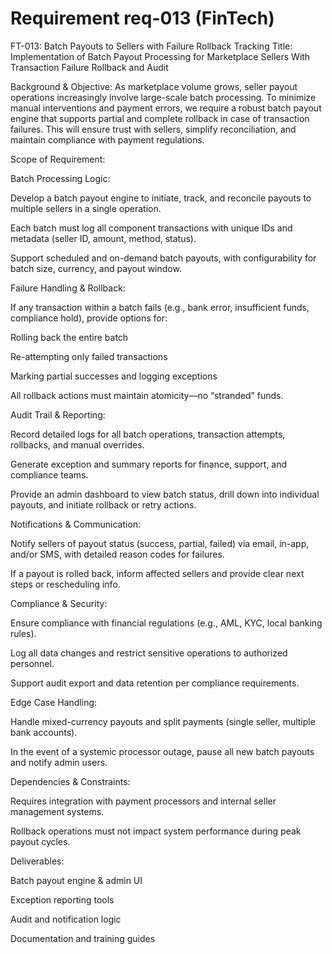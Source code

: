 # Requirement req-013 (FinTech)

FT-013: Batch Payouts to Sellers with Failure Rollback Tracking
Title:
Implementation of Batch Payout Processing for Marketplace Sellers With Transaction Failure Rollback and Audit

Background & Objective:
As marketplace volume grows, seller payout operations increasingly involve large-scale batch processing. To minimize manual interventions and payment errors, we require a robust batch payout engine that supports partial and complete rollback in case of transaction failures. This will ensure trust with sellers, simplify reconciliation, and maintain compliance with payment regulations.

Scope of Requirement:

Batch Processing Logic:

Develop a batch payout engine to initiate, track, and reconcile payouts to multiple sellers in a single operation.

Each batch must log all component transactions with unique IDs and metadata (seller ID, amount, method, status).

Support scheduled and on-demand batch payouts, with configurability for batch size, currency, and payout window.

Failure Handling & Rollback:

If any transaction within a batch fails (e.g., bank error, insufficient funds, compliance hold), provide options for:

Rolling back the entire batch

Re-attempting only failed transactions

Marking partial successes and logging exceptions

All rollback actions must maintain atomicity—no “stranded” funds.

Audit Trail & Reporting:

Record detailed logs for all batch operations, transaction attempts, rollbacks, and manual overrides.

Generate exception and summary reports for finance, support, and compliance teams.

Provide an admin dashboard to view batch status, drill down into individual payouts, and initiate rollback or retry actions.

Notifications & Communication:

Notify sellers of payout status (success, partial, failed) via email, in-app, and/or SMS, with detailed reason codes for failures.

If a payout is rolled back, inform affected sellers and provide clear next steps or rescheduling info.

Compliance & Security:

Ensure compliance with financial regulations (e.g., AML, KYC, local banking rules).

Log all data changes and restrict sensitive operations to authorized personnel.

Support audit export and data retention per compliance requirements.

Edge Case Handling:

Handle mixed-currency payouts and split payments (single seller, multiple bank accounts).

In the event of a systemic processor outage, pause all new batch payouts and notify admin users.

Dependencies & Constraints:

Requires integration with payment processors and internal seller management systems.

Rollback operations must not impact system performance during peak payout cycles.

Deliverables:

Batch payout engine & admin UI

Exception reporting tools

Audit and notification logic

Documentation and training guides